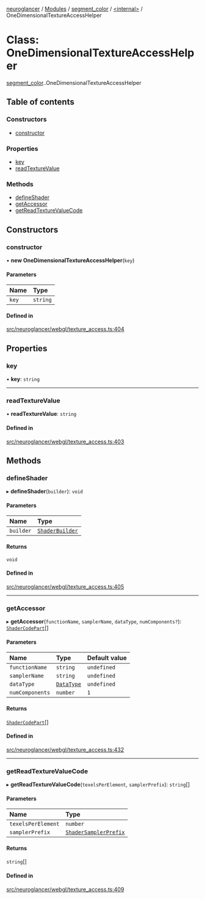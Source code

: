 [neuroglancer](../README.md) / [Modules](../modules.md) / [segment\_color](../modules/segment_color.md) / [<internal\>](../modules/segment_color._internal_.md) / OneDimensionalTextureAccessHelper

# Class: OneDimensionalTextureAccessHelper

[segment_color](../modules/segment_color.md).[<internal>](../modules/segment_color._internal_.md).OneDimensionalTextureAccessHelper

## Table of contents

### Constructors

- [constructor](segment_color._internal_.OneDimensionalTextureAccessHelper.md#constructor)

### Properties

- [key](segment_color._internal_.OneDimensionalTextureAccessHelper.md#key)
- [readTextureValue](segment_color._internal_.OneDimensionalTextureAccessHelper.md#readtexturevalue)

### Methods

- [defineShader](segment_color._internal_.OneDimensionalTextureAccessHelper.md#defineshader)
- [getAccessor](segment_color._internal_.OneDimensionalTextureAccessHelper.md#getaccessor)
- [getReadTextureValueCode](segment_color._internal_.OneDimensionalTextureAccessHelper.md#getreadtexturevaluecode)

## Constructors

### constructor

• **new OneDimensionalTextureAccessHelper**(`key`)

#### Parameters

| Name | Type |
| :------ | :------ |
| `key` | `string` |

#### Defined in

[src/neuroglancer/webgl/texture_access.ts:404](https://github.com/ActiveBrainAtlas2/neuroglancer/blob/540617bc/src/neuroglancer/webgl/texture_access.ts#L404)

## Properties

### key

• **key**: `string`

___

### readTextureValue

• **readTextureValue**: `string`

#### Defined in

[src/neuroglancer/webgl/texture_access.ts:403](https://github.com/ActiveBrainAtlas2/neuroglancer/blob/540617bc/src/neuroglancer/webgl/texture_access.ts#L403)

## Methods

### defineShader

▸ **defineShader**(`builder`): `void`

#### Parameters

| Name | Type |
| :------ | :------ |
| `builder` | [`ShaderBuilder`](image_user_layer._internal_.ShaderBuilder.md) |

#### Returns

`void`

#### Defined in

[src/neuroglancer/webgl/texture_access.ts:405](https://github.com/ActiveBrainAtlas2/neuroglancer/blob/540617bc/src/neuroglancer/webgl/texture_access.ts#L405)

___

### getAccessor

▸ **getAccessor**(`functionName`, `samplerName`, `dataType`, `numComponents?`): [`ShaderCodePart`](../modules/image_user_layer._internal_.md#shadercodepart)[]

#### Parameters

| Name | Type | Default value |
| :------ | :------ | :------ |
| `functionName` | `string` | `undefined` |
| `samplerName` | `string` | `undefined` |
| `dataType` | [`DataType`](../enums/image_user_layer._internal_.DataType.md) | `undefined` |
| `numComponents` | `number` | `1` |

#### Returns

[`ShaderCodePart`](../modules/image_user_layer._internal_.md#shadercodepart)[]

#### Defined in

[src/neuroglancer/webgl/texture_access.ts:432](https://github.com/ActiveBrainAtlas2/neuroglancer/blob/540617bc/src/neuroglancer/webgl/texture_access.ts#L432)

___

### getReadTextureValueCode

▸ **getReadTextureValueCode**(`texelsPerElement`, `samplerPrefix`): `string`[]

#### Parameters

| Name | Type |
| :------ | :------ |
| `texelsPerElement` | `number` |
| `samplerPrefix` | [`ShaderSamplerPrefix`](../modules/layer._internal_.md#shadersamplerprefix) |

#### Returns

`string`[]

#### Defined in

[src/neuroglancer/webgl/texture_access.ts:409](https://github.com/ActiveBrainAtlas2/neuroglancer/blob/540617bc/src/neuroglancer/webgl/texture_access.ts#L409)
